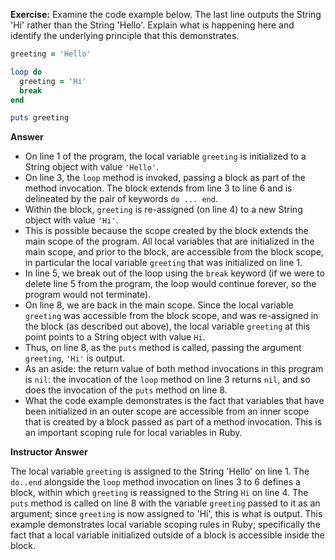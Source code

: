 
**Exercise:**
Examine the code example below. The last line outputs the String 'Hi' rather than the String 'Hello'. Explain what is happening here and identify the underlying principle that this demonstrates.

```ruby
greeting = 'Hello'

loop do
  greeting = 'Hi'
  break
end

puts greeting
```

**Answer**

- On line 1 of the program, the local variable `greeting` is initialized to a String object with value `'Hello'`.
- On line 3, the `loop` method is invoked, passing a block as part of the method invocation. The block extends from line 3 to line 6 and is delineated by the pair of keywords `do ... end`.
- Within the block, `greeting` is re-assigned (on line 4) to a new String object with value `'Hi'`.
- This is possible because the scope created by the block extends the main scope of the program. All local variables that are initialized in the main scope, and prior to the block, are accessible from the block scope, in particular the local variable `greeting` that was initialized on line 1.
- In line 5, we break out of the loop using the `break` keyword (if we were to delete line 5 from the program, the loop would continue forever, so the program would not terminate).
- On line 8, we are back in the main scope. Since the local variable `greeting` was accessible from the block scope, and was re-assigned in the block (as described out above), the local variable `greeting` at this point points to a String object with value `Hi`.
- Thus, on line 8, as the `puts` method is called, passing the argument `greeting`, `'Hi'` is output.
- As an aside: the return value of both method invocations in this program is `nil`: the invocation of the `loop` method on line 3 returns `nil`, and so does the invocation of the `puts` method on line 8.
- What the code example demonstrates is the fact that variables that have been initialized in an outer scope are accessible from an inner scope that is created by a block passed as part of a method invocation. This is an important scoping rule for local variables in Ruby.

**Instructor Answer**

The local variable `greeting` is assigned to the String 'Hello' on line 1. The `do..end` alongside the `loop` method invocation on lines 3 to 6 defines a block, within which `greeting` is reassigned to the String `Hi` on line 4. The `puts` method is called on line 8 with the variable `greeting` passed to it as an argument; since `greeting` is now assigned to 'Hi', this is what is output. This example demonstrates local variable scoping rules in Ruby; specifically the fact that a local variable initialized outside of a block is accessible inside the block.

